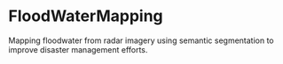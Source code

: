 # FloodWaterMapping
Mapping floodwater from radar imagery using semantic segmentation to improve disaster management efforts.
